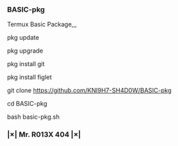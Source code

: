  
### BASIC-pkg
Termux Basic Package,,,

pkg update

pkg upgrade

pkg install git

pkg install figlet

git clone https://github.com/KNI9H7-SH4D0W/BASIC-pkg

cd BASIC-pkg

bash basic-pkg.sh

### |×| Mr. R013X 404 |×|

